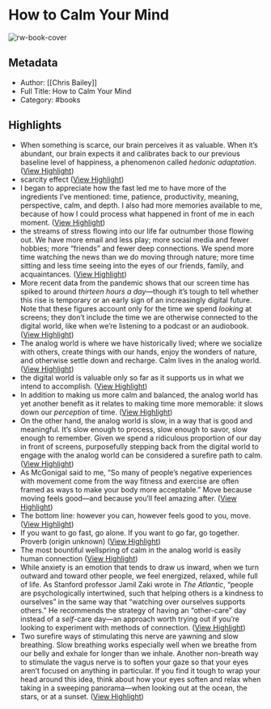 # How to Calm Your Mind

![rw-book-cover](https://readwise-assets.s3.amazonaws.com/media/reader/parsed_document_assets/25223255/cover-image-9780593298527_cover_YsszKmf.jpg)

## Metadata
- Author: [[Chris Bailey]]
- Full Title: How to Calm Your Mind
- Category: #books

## Highlights
- When something is scarce, our brain perceives it as valuable. When it’s abundant, our brain expects it and calibrates back to our previous baseline level of happiness, a phenomenon called *hedonic adaptation*. ([View Highlight](https://read.readwise.io/read/01gp9m49x5kw62km7t010tqpbt))
- scarcity effect ([View Highlight](https://read.readwise.io/read/01gp9m67em7xxq384zg8da4zp6))
- I began to appreciate how the fast led me to have more of the ingredients I’ve mentioned: time, patience, productivity, meaning, perspective, calm, and depth. I also had more memories available to me, because of how I could process what happened in front of me in each moment. ([View Highlight](https://read.readwise.io/read/01gp9ma7rf9h3j2kvxp0ehmfbw))
- the streams of stress flowing into our life far outnumber those flowing out. We have more email and less play; more social media and fewer hobbies; more “friends” and fewer deep connections. We spend more time watching the news than we do moving through nature; more time sitting and less time seeing into the eyes of our friends, family, and acquaintances. ([View Highlight](https://read.readwise.io/read/01gp9mzkkb8a1725wzsjnvhw3d))
- More recent data from the pandemic shows that our screen time has spiked to around *thirteen hours a day*—though it’s tough to tell whether this rise is temporary or an early sign of an increasingly digital future. Note that these figures account only for the time we spend *looking* at screens; they don’t include the time we are otherwise connected to the digital world, like when we’re listening to a podcast or an audiobook. ([View Highlight](https://read.readwise.io/read/01gp9n451ab29dh1zhcx7b25e4))
- The analog world is where we have historically lived; where we socialize with others, create things with our hands, enjoy the wonders of nature, and otherwise settle down and recharge. Calm lives in the analog world. ([View Highlight](https://read.readwise.io/read/01gp9n5z1x3zxm4mvmw3stshxj))
- the digital world is valuable only so far as it supports us in what we intend to accomplish. ([View Highlight](https://read.readwise.io/read/01gp9na5168dp7k9q9z40wfkx9))
- In addition to making us more calm and balanced, the analog world has yet another benefit as it relates to making time more memorable: it slows down our *perception* of time. ([View Highlight](https://read.readwise.io/read/01gp9ntteyy4mt7mjnm3t7wymv))
- On the other hand, the analog world is slow, in a way that is good and meaningful. It’s slow enough to process, slow enough to savor, slow enough to remember. Given we spend a ridiculous proportion of our day in front of screens, purposefully stepping back from the digital world to engage with the analog world can be considered a surefire path to calm. ([View Highlight](https://read.readwise.io/read/01gp9nw6sq7q7n9mwj1wm8gr2w))
- As McGonigal said to me, “So many of people’s negative experiences with movement come from the way fitness and exercise are often framed as ways to make your body more acceptable.” Move because moving feels good—and because you’ll feel amazing after. ([View Highlight](https://read.readwise.io/read/01gp9pbfwkj38v3fa0vmegwdbk))
- The bottom line: however you can, however feels good to you, move. ([View Highlight](https://read.readwise.io/read/01gp9pd23r8rkystarykk61t0y))
- If you want to go fast, go alone. If you want to go far, go together.
  Proverb (origin unknown) ([View Highlight](https://read.readwise.io/read/01gpapazgghd77v56s444p3p3p))
- The most bountiful wellspring of calm in the analog world is easily human connection ([View Highlight](https://read.readwise.io/read/01gpapgv9tyde0w91119et7x6g))
- While anxiety is an emotion that tends to draw us inward, when we turn outward and toward other people, we feel energized, relaxed, while full of life. As Stanford professor Jamil Zaki wrote in *The Atlantic*, “people are psychologically intertwined, such that helping others is a kindness to ourselves” in the same way that “watching over ourselves supports others.” He recommends the strategy of having an “other-care” day instead of a *self*-care day—an approach worth trying out if you’re looking to experiment with methods of connection. ([View Highlight](https://read.readwise.io/read/01gpapmj1p9pt59h2wkfp269ja))
- Two surefire ways of stimulating this nerve are yawning and slow breathing. Slow breathing works especially well when we breathe from our belly and exhale for longer than we inhale.
  Another non-breath way to stimulate the vagus nerve is to soften your gaze so that your eyes aren’t focused on anything in particular. If you find it tough to wrap your head around this idea, think about how your eyes soften and relax when taking in a sweeping panorama—when looking out at the ocean, the stars, or at a sunset. ([View Highlight](https://read.readwise.io/read/01gpaqdveydtnq88q11d1dq1q8))
